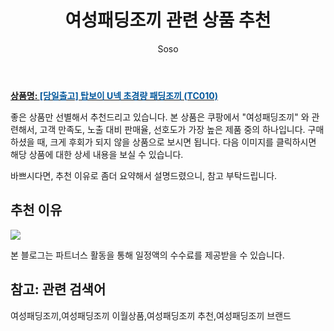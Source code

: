 ﻿---
layout: post
title:  "여성패딩조끼 관련 상품 추천"
author: Soso
categories: [ 디저털/가전 ]
tags: [여성패딩조끼,여성패딩조끼 이월상품,여성패딩조끼 추천,여성패딩조끼 브랜드]
image: https://ads-partners.coupang.com/image1/q_GGMXL1ra5h191kq3l5P0Y9lciOp6Kp-9UQ9579QrWteCsnyZelqqQzVA5oVjDOoJY7vdarP4QaYiTaZ9IpC8b19-cl6okpru7eslWgE1nooEqbjtsGX4HYctxgIfNTAdXaNzZI7UJEYWreQFSTOlO9LcIzynh1XPxcSparBwuQ8BSKPImee7ppchYgtdMIhAPYUS52hwcXHUJhayn8Vt-bB0vISoVZVKlTKcW-dVYVMFE9902oML912aQ9PIcNWTOi_T0LGFiFf1eZ40mLDXwxBIuI5nqD-Yr-vNvcF64= 
description: "쿠팡에서 여성패딩조끼 관련 상품으로 가장 고객 선호도가 높은 제품 중 하나입니다."
---

<a href="https://link.coupang.com/re/AFFSDP?lptag=AF5673682&pageKey=6874863422&itemId=16458458831&vendorItemId=4240260846&traceid=V0-153-63cb3dc52245c823&requestid=20231116174527390039788493&token=31850C%7CMIXED"><b>상품명: <font color='#01579B'>[당일출고] 탑보이 U넥 초경량 패딩조끼 (TC010)</font></b></a>

좋은 상품만 선별해서 추천드리고 있습니다.
본 상품은 쿠팡에서 "여성패딩조끼" 와 관련해서, 고객 만족도, 노출 대비 판매율, 선호도가 가장 높은 제품 중의 하나입니다.
구매하셨을 때, 크게 후회가 되지 않을 상품으로 보시면 됩니다. 
다음 이미지를 클릭하시면 해당 상품에 대한 상세 내용을 보실 수 있습니다.

바쁘시다면, 추천 이유로 좀더 요약해서 설명드렸으니, 참고 부탁드립니다.

## 추천 이유 

<a href="https://link.coupang.com/re/AFFSDP?lptag=AF5673682&pageKey=6874863422&itemId=16458458831&vendorItemId=4240260846&traceid=V0-153-63cb3dc52245c823&requestid=20231116174527390039788493&token=31850C%7CMIXED"><img src="http://image1.coupangcdn.com/image/vendor_inventory/0552/ae325661b730b97b9b5dfe2c61b1cfd24d0faaa2629f36ab0d5ce3ea7a91.jpg"></a> 

본 블로그는 파트너스 활동을 통해 일정액의 수수료를 제공받을 수 있습니다.

## 참고: 관련 검색어    
여성패딩조끼,여성패딩조끼 이월상품,여성패딩조끼 추천,여성패딩조끼 브랜드